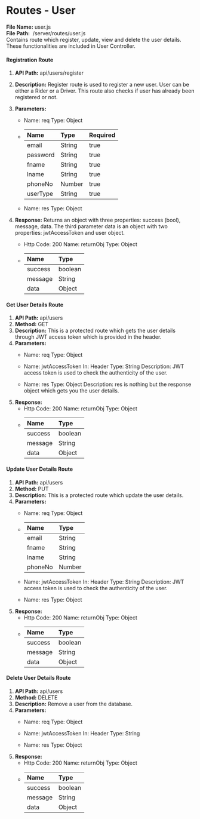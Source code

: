 # Routes - User

**File Name:** user.js  
**File Path:**  /server/routes/user.js  
Contains route which register, update, view and delete the user details. These functionalities are included in User Controller.

#### Registration Route



1. **API Path:**
   api/users/register
2. **Description:**
   Register route is used to register a new user. User can be either a Rider or a Driver. This route also checks if user has already been registered or not.
3. **Parameters:**
   * Name: req
     Type: Object
   * | Name | Type | Required |
     | :--- | :--- | :--- |
     | email | String | true |
     | password | String | true |
     | fname | String | true |
     | lname | String | true |
     | phoneNo | Number | true |
     | userType | String | true |
   * Name: res
     Type: Object
 
4. **Response:**
   Returns an object with three properties: success \(bool\), message, data.
   The third parameter data is an object with two properties: jwtAccessToken and user object.

   * Http Code: 200
     Name: returnObj
     Type: Object
   * | Name | Type |
     | :--- | :--- |
     | success | boolean |
     | message | String |
     | data | Object |



#### Get User Details Route

1. **API Path:**
   api/users
2. **Method:**
   GET
3. **Description:**
   This is a protected route which gets the user details through JWT access token which is provided in the header.
4. **Parameters:**
   * Name: req
     Type: Object
   * Name: jwtAccessToken
     In: Header
     Type: String
     Description: JWT access token is used to check the authenticity of the user.


   * Name: res
     Type: Object
     Description: res is nothing but the response object which gets you the user details.
5. **Response:**
   * Http Code: 200
     Name: returnObj
     Type: Object
   * | Name | Type |
     | :--- | :--- |
     | success | boolean |
     | message | String |
     | data | Object |



#### Update User Details Route

1. **API Path:**
   api/users
2. **Method:**
   PUT
3. **Description:**
   This is a protected route which update the user details.
4. **Parameters:**
   * Name: req
     Type: Object
   * | Name | Type |
     | :--- | :--- |
     | email | String |
     | fname | String |
     | lname | String |
     | phoneNo | Number |
   * Name: jwtAccessToken
     In: Header
     Type: String
     Description: JWT access token is used to check the authenticity of the user.


   * Name: res
     Type: Object
5. **Response:**
   * Http Code: 200
     Name: returnObj
     Type: Object
   * | Name | Type |
     | :--- | :--- |
     | success | boolean |
     | message | String |
     | data | Object |



#### Delete User Details Route

1. **API Path:**
   api/users
2. **Method:**
   DELETE
3. **Description:**
   Remove a user from the database.
4. **Parameters:**
   * Name: req
     Type: Object


   * Name: jwtAccessToken
     In: Header
     Type: String


   * Name: res
     Type: Object
5. **Response:**
   * Http Code: 200
     Name: returnObj
     Type: Object
   * | Name | Type |
     | :--- | :--- |
     | success | boolean |
     | message | String |
     | data | Object |



